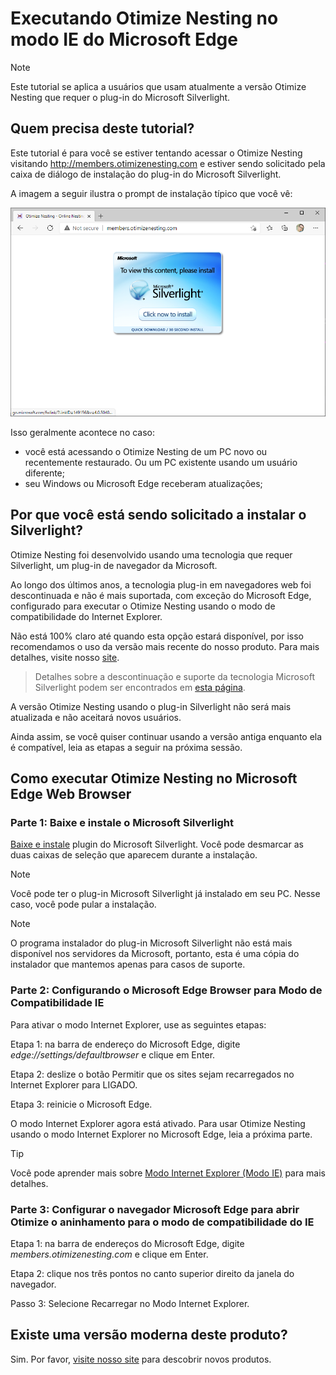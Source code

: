 Executando Otimize Nesting no modo IE do Microsoft Edge
===============

> [!NOTE]
>Este tutorial se aplica a usuários que usam atualmente a versão Otimize Nesting que requer o plug-in do Microsoft Silverlight.

## Quem precisa deste tutorial?

Este tutorial é para você se estiver tentando acessar o Otimize Nesting visitando http://members.otimizenesting.com e estiver sendo solicitado pela caixa de diálogo de instalação do plug-in do Microsoft Silverlight.

A imagem a seguir ilustra o prompt de instalação típico que você vê:

![Microsoft Silverlight PlugIn ausente](./instalacaosilverlight/missingSilverlightPlugIn.png)

Isso geralmente acontece no caso:
* você está acessando o Otimize Nesting de um PC novo ou recentemente restaurado. Ou um PC existente usando um usuário diferente;
* seu Windows ou Microsoft Edge receberam atualizações;

## Por que você está sendo solicitado a instalar o Silverlight?

Otimize Nesting foi desenvolvido usando uma tecnologia que requer Silverlight, um plug-in de navegador da Microsoft.

Ao longo dos últimos anos, a tecnologia plug-in em navegadores web foi descontinuada e não é mais suportada, com exceção do Microsoft Edge, configurado para executar o Otimize Nesting usando o modo de compatibilidade do Internet Explorer.

Não está 100% claro até quando esta opção estará disponível, por isso recomendamos o uso da versão mais recente do nosso produto. Para mais detalhes, visite nosso [site](https://www.otimizenesting.com).

> Detalhes sobre a descontinuação e suporte da tecnologia Microsoft Silverlight podem ser encontrados em [esta página](https://support.microsoft.com/en-us/windows/silverlight-end-of-support-0a3be3c7-bead-e203-2dfd-74f0a64f1788).

A versão Otimize Nesting usando o plug-in Silverlight não será mais atualizada e não aceitará novos usuários.

Ainda assim, se você quiser continuar usando a versão antiga enquanto ela é compatível, leia as etapas a seguir na próxima sessão.

## Como executar Otimize Nesting no Microsoft Edge Web Browser

### Parte 1: Baixe e instale o Microsoft Silverlight

[Baixe e instale](https://otimizenesting.blob.core.windows.net/download/Silverlight_x64.exe) plugin do Microsoft Silverlight. Você pode desmarcar as duas caixas de seleção que aparecem durante a instalação.

> [!NOTE]
> Você pode ter o plug-in Microsoft Silverlight já instalado em seu PC. Nesse caso, você pode pular a instalação.

> [!NOTE]
> O programa instalador do plug-in Microsoft Silverlight não está mais disponível nos servidores da Microsoft, portanto, esta é uma cópia do instalador que mantemos apenas para casos de suporte.

### Parte 2: Configurando o Microsoft Edge Browser para Modo de Compatibilidade IE

Para ativar o modo Internet Explorer, use as seguintes etapas:

Etapa 1: na barra de endereço do Microsoft Edge, digite *edge://settings/defaultbrowser* e clique em Enter.

Etapa 2: deslize o botão Permitir que os sites sejam recarregados no Internet Explorer para LIGADO.

Etapa 3: reinicie o Microsoft Edge.

O modo Internet Explorer agora está ativado. Para usar Otimize Nesting usando o modo Internet Explorer no Microsoft Edge, leia a próxima parte.

> [!TIP]
> Você pode aprender mais sobre [Modo Internet Explorer (Modo IE)](https://support.microsoft.com/en-us/microsoft-edge/internet-explorer-mode-in-microsoft-edge-6604162f-e38a-48b2-acd2-682dbac6f0de) para mais detalhes.

### Parte 3: Configurar o navegador Microsoft Edge para abrir Otimize o aninhamento para o modo de compatibilidade do IE

Etapa 1: na barra de endereços do Microsoft Edge, digite *members.otimizenesting.com* e clique em Enter.

Etapa 2: clique nos três pontos no canto superior direito da janela do navegador.

Passo 3: Selecione Recarregar no Modo Internet Explorer.

## Existe uma versão moderna deste produto?

Sim. Por favor, [visite nosso site](www.otimizenesting.com) para descobrir novos produtos.